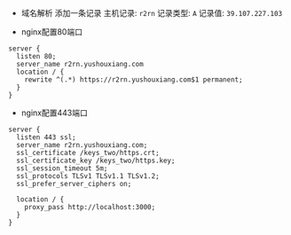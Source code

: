 - 域名解析
添加一条记录
主机记录: `r2rn`
记录类型: `A`
记录值: `39.107.227.103` 

- nginx配置80端口
```
server {
  listen 80;
  server_name r2rn.yushouxiang.com
  location / {
    rewrite ^(.*) https://r2rn.yushouxiang.com$1 permanent;
  }
}
```

- nginx配置443端口
```
server {
  listen 443 ssl;
  server_name r2rn.yushouxiang.com;
  ssl_certificate /keys_two/https.crt;
  ssl_certificate_key /keys_two/https.key;
  ssl_session_timeout 5m;
  ssl_protocols TLSv1 TLSv1.1 TLSv1.2;
  ssl_prefer_server_ciphers on;

  location / {
    proxy_pass http://localhost:3000;
  }
}
```